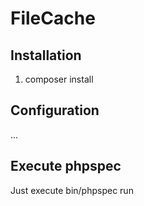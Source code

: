 # FileCache

## Installation
1) composer install

## Configuration
...

## Execute phpspec
Just execute bin/phpspec run
